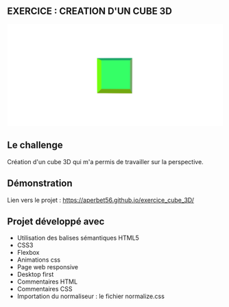 ## EXERCICE : CREATION D'UN CUBE 3D

![Design preview for the project](./img/preview.png)

## Le challenge

Création d'un cube 3D qui m'a permis de travailler sur la perspective.

## Démonstration

Lien vers le projet : https://aperbet56.github.io/exercice_cube_3D/

## Projet développé avec

- Utilisation des balises sémantiques HTML5
- CSS3
- Flexbox
- Animations css
- Page web responsive
- Desktop first
- Commentaires HTML
- Commentaires CSS
- Importation du normaliseur : le fichier normalize.css
